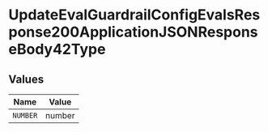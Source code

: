 # UpdateEvalGuardrailConfigEvalsResponse200ApplicationJSONResponseBody42Type


## Values

| Name     | Value    |
| -------- | -------- |
| `NUMBER` | number   |